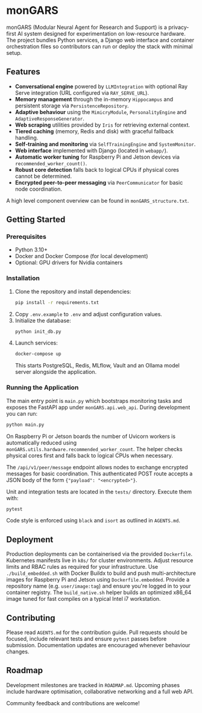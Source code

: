 # monGARS

monGARS (Modular Neural Agent for Research and Support) is a privacy-first AI system designed for experimentation on low-resource hardware. The project bundles Python services, a Django web interface and container orchestration files so contributors can run or deploy the stack with minimal setup.

## Features

 - **Conversational engine** powered by `LLMIntegration` with optional Ray Serve integration (URL configured via `RAY_SERVE_URL`).
- **Memory management** through the in-memory `Hippocampus` and persistent storage via `PersistenceRepository`.
- **Adaptive behaviour** using the `MimicryModule`, `PersonalityEngine` and `AdaptiveResponseGenerator`.
- **Web scraping** utilities provided by `Iris` for retrieving external context.
- **Tiered caching** (memory, Redis and disk) with graceful fallback handling.
- **Self‑training and monitoring** via `SelfTrainingEngine` and `SystemMonitor`.
- **Web interface** implemented with Django (located in `webapp/`).
- **Automatic worker tuning** for Raspberry Pi and Jetson devices via
  `recommended_worker_count()`.
- **Robust core detection** falls back to logical CPUs if physical cores
  cannot be determined.
- **Encrypted peer-to-peer messaging** via `PeerCommunicator` for basic node coordination.

A high level component overview can be found in `monGARS_structure.txt`.

## Getting Started

### Prerequisites

- Python 3.10+
- Docker and Docker Compose (for local development)
- Optional: GPU drivers for Nvidia containers

### Installation

1. Clone the repository and install dependencies:
   ```bash
   pip install -r requirements.txt
   ```
2. Copy `.env.example` to `.env` and adjust configuration values.
3. Initialize the database:
   ```bash
   python init_db.py
   ```
4. Launch services:
   ```bash
   docker-compose up
   ```
   This starts PostgreSQL, Redis, MLflow, Vault and an Ollama model server alongside the application.

### Running the Application

The main entry point is `main.py` which bootstraps monitoring tasks and exposes the FastAPI app under `monGARS.api.web_api`. During development you can run:

```bash
python main.py
```

On Raspberry Pi or Jetson boards the number of Uvicorn workers is
automatically reduced using `monGARS.utils.hardware.recommended_worker_count`.
The helper checks physical cores first and falls back to logical CPUs when
necessary.

The `/api/v1/peer/message` endpoint allows nodes to exchange encrypted messages
for basic coordination. This authenticated POST route accepts a JSON body of the
form `{"payload": "<encrypted>"}`.

Unit and integration tests are located in the `tests/` directory. Execute them with:

```bash
pytest
```

Code style is enforced using `black` and `isort` as outlined in `AGENTS.md`.

## Deployment

Production deployments can be containerised via the provided `Dockerfile`. Kubernetes manifests live in `k8s/` for cluster environments. Adjust resource limits and RBAC rules as required for your infrastructure.
Use `./build_embedded.sh` with Docker Buildx to build and push multi-architecture images for Raspberry Pi and Jetson using `Dockerfile.embedded`. Provide a repository name (e.g. `user/image:tag`) and ensure you're logged in to your container registry.
The `build_native.sh` helper builds an optimized x86_64 image tuned for fast compiles on a typical Intel i7 workstation.

## Contributing

Please read `AGENTS.md` for the contribution guide. Pull requests should be focused, include relevant tests and ensure `pytest` passes before submission. Documentation updates are encouraged whenever behaviour changes.

## Roadmap

Development milestones are tracked in `ROADMAP.md`. Upcoming phases include hardware optimisation, collaborative networking and a full web API.

Community feedback and contributions are welcome!
